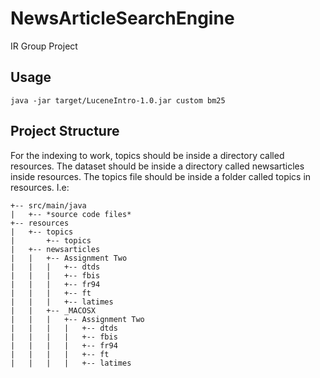 # NewsArticleSearchEngine
IR Group Project

## Usage
```
java -jar target/LuceneIntro-1.0.jar custom bm25
```

## Project Structure

For the indexing to work, topics should be inside a directory called resources. The dataset should be inside a directory called newsarticles inside resources. The topics file should be inside a folder called topics in resources.
I.e:

```
+-- src/main/java
|   +-- *source code files*
+-- resources
|   +-- topics
|       +-- topics
|   +-- newsarticles
|   |   +-- Assignment Two
|   |   |   +-- dtds
|   |   |   +-- fbis
|   |   |   +-- fr94
|   |   |   +-- ft
|   |   |   +-- latimes
|   |   +-- _MACOSX
|   |   |   +-- Assignment Two
|   |   |   |   +-- dtds
|   |   |   |   +-- fbis
|   |   |   |   +-- fr94
|   |   |   |   +-- ft
|   |   |   |   +-- latimes
```